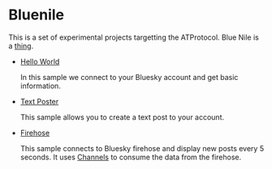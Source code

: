 # Bluenile

This is a set of experimental projects targetting the ATProtocol. Blue Nile is a [thing](https://en.wikipedia.org/wiki/Blue_Nile).

* [Hello World](hello-world)
  
  In this sample we connect to your Bluesky account and get basic information.


* [Text Poster](text-poster)

  This sample allows you to create a text post to your account.

* [Firehose](fire-hose)

  This sample connects to Bluesky firehose and display new posts every 5 seconds. It uses [Channels](https://learn.microsoft.com/en-us/dotnet/core/extensions/channels) to consume the data from the firehose.